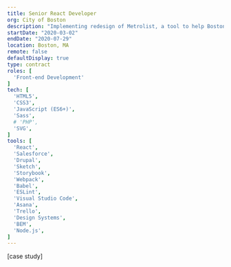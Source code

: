 ```yaml
---
title: Senior React Developer
org: City of Boston
description: "Implementing redesign of Metrolist, a tool to help Boston residents find affordable housing"
startDate: "2020-03-02"
endDate: "2020-07-29"
location: Boston, MA
remote: false
defaultDisplay: true
type: contract
roles: [
  'Front-end Development'
]
tech: [
  'HTML5',
  'CSS3',
  'JavaScript (ES6+)',
  'Sass',
  # 'PHP',
  'SVG',
]
tools: [
  'React',
  'Salesforce',
  'Drupal',
  'Sketch',
  'Storybook',
  'Webpack',
  'Babel',
  'ESLint',
  'Visual Studio Code',
  'Asana',
  'Trello',
  'Design Systems',
  'BEM',
  'Node.js',
]
---
```


[case study]